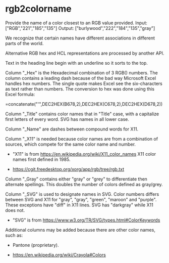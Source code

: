 # rgb2colorname
Provide the name of a color closest to an RGB value provided.
Input: ["RGB","221","185","135"]
Output: ["burlywood","222","184","135","gray"]

We recognize that certain names have different associations in different parts of the world.

Alternative RGB hex and HCL representations are processed by another API.

Text in the heading line begin with an underline so it sorts to the top.

Column "_Hex" is the Hexadecimal combination of 3 RGB() numbers.
The column contains a leading dash because of the bad way Microsoft Excel handles hex numbers.
The single quote makes Excel see the six-characters as text rather than numbers.
The conversion to hex was done using this Excel formula:

   =concatenate("'",DEC2HEX(B678,2),DEC2HEX(C678,2),DEC2HEX(D678,2))

Column "_Title" contains color names that in "Title" case,
with a capitalize first letters of every word.
SVG has names in all lower case.

Column "_Name" are dashes between compound words for X11.

Column "_X11" is needed because color names are from a combination of sources,
which compete for the same color name and number.

   * "X11" is from https://en.wikipedia.org/wiki/X11_color_names
   X11 color names first defined in 1985.

   * https://cgit.freedesktop.org/xorg/app/rgb/tree/rgb.txt

Column "_Gray" contains either "gray" or "grey" to differentiate then alternate spellings.
This doubles the number of colors defined as gray/grey.

Column "_SVG" is used to designate names in SVG. Color numbers differs between SVG and X11 for 
"gray", "gray", "green", "maroon" and "purple".
These exceptions have "diff" in X11 lines.
SVG has "darkgray" while X11 does not.

   * "SVG" is from https://www.w3.org/TR/SVG/types.html#ColorKeywords

Additional columns may be added because there are other color names, such as:

   * Pantone (proprietary).

   * https://en.wikipedia.org/wiki/Crayola#Colors

